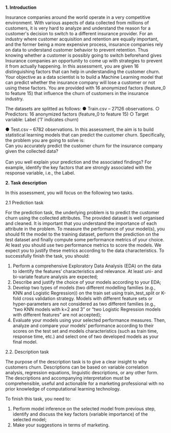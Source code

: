 **1. Introduction**

Insurance companies around the world operate in a very competitive environment. With various
aspects of data collected from millions of customers, it is very hard to analyze and understand the
reason for a customer's decision to switch to a different insurance provider. For an industry where
customer acquisition and retention are equally important, and the former being a more expensive
process, insurance companies rely on data to understand customer behavior to prevent retention.
Thus knowing whether a customer is possibly going to switch beforehand gives Insurance companies
an opportunity to come up with strategies to prevent it from actually happening. In this assessment,
you are given 16 distinguishing factors that can help in understanding the customer churn. Your
objective as a data scientist is to build a Machine Learning model that can predict whether the
insurance company will lose a customer or not using these factors. You are provided with 16
anonymized factors (feature_0 to feature 15) that influence the churn of customers in the insurance
industry. 

The datasets are splitted as follows:
● Train.csv – 27126 observations.
○ Predictors: 16 anonymized factors (feature_0 to feature 15)
○ Target variable: Label (‘1’ indicates churn)

● Test.csv – 6782 observations.
In this assessment, the aim is to build statistical learning models that can predict the customer churn.
Specifically, the problem you are going to solve is:
<br>    Can you accurately predict the customer churn for the insurance company given the
collected data?</br>
<br>    Can you well explain your prediction and the associated findings? For example, identify the
key factors that are strongly associated with the response variable, i.e., the Label.</br>

**2. Task description**

In this assessment, you will focus on the following two tasks.

2.1 Prediction task

For the prediction task, the underlying problem is to predict the customer churn using the collected
attributes. The provided dataset is well organised and cleaned. It is important that you understand the
importance of each attribute in the problem.
To measure the performance of your model(s), you should fit the model to the training dataset, perform
the prediction on the test dataset and finally compute some performance metrics of your choice. At
least you should use two performance metrics to score the models. We expect you to justify these
metrics according to the data characteristics. To successfully finish the task, you should:
1. Perform a comprehensive Exploratory Data Analysis (EDA) on the data to identify the
features’ characteristics and relevance. At least uni- and bi-variate feature analysis are
expected;
2. Describe and justify the choice of your models according to your EDA;
3. Develop two types of models (two different modelling families (e.g., KNN and Logistic
Regression)) on the train set using train_test_split or K-fold cross validation strategy. Models
with different feature sets or hyper-parameters are not considered as two different
families (e.g., “two KNN models with k=2 and 3” or “two Logistic Regression models with
different features” are not accepted);
4. Evaluate your models using your selected performance measures. Then, analyze and
compare your models’ performance according to their scores on the test set and models
characteristics (such as train time, response time, etc.) and select one of two developed
models as your final model.

2.2. Description task

The purpose of the description task is to give a clear insight to why customers churn. Descriptions can
be based on variable correlation analysis, regression equations, linguistic descriptions, or any other
form. The descriptions and accompanying interpretation must be comprehensible, useful and
actionable for a marketing professional with no prior knowledge of computational learning technology.

To finish this task, you need to:
1. Perform model inference on the selected model from previous step, identify and discuss the
key factors (variable importance) of the selected model;
2. Make your suggestions in terms of marketing.

